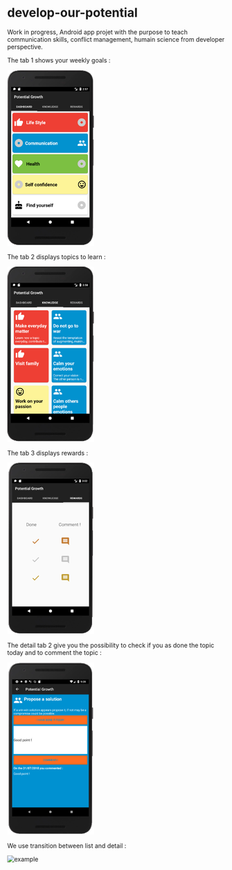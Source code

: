 # develop-our-potential
Work in progress, Android app projet with the purpose to teach communication skills, conflict management, humain science from developer perspective.

The tab 1 shows your weekly goals : 

<img width="200" alt="example" src="cap1.1.png"/>

The tab 2 displays topics to learn : 

<img width="200" alt="example" src="cap2.1.png"/>

The tab 3 displays rewards : 

<img width="200" alt="example" src="cap4.png"/>

The detail tab 2 give you the possibility to check if you as done the topic today and to comment the topic : 

<img width="200" alt="example" src="cap3.png"/>

We use transition between list and detail :

<img width="200" alt="example" src="cap5.png"/>

